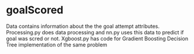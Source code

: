 # goalScored

Data contains information about the the goal attempt attributes.
Processing.py does data processing and nn.py uses this data to predict if goal was scred or not.
Xgboost.py has code for Gradient Boosting Decision Tree implementation of the same problem
